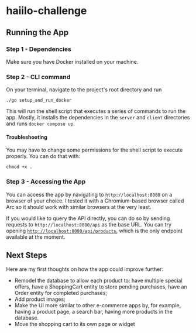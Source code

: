 # haiilo-challenge

## Running the App

### Step 1 - Dependencies

Make sure you have Docker installed on your machine.

### Step 2 - CLI command

On your terminal, navigate to the project's root directory and run

    ./go setup_and_run_docker

This will run the shell script that executes a series of commands to run the app. Mostly, it installs the dependencies in the `server` and `client` directories and runs `docker compose up`.

#### Troubleshooting

You may have to change some permissions for the shell script to execute properly. You can do that with:

    chmod +x .

### Step 3 - Accessing the App

You can access the app by navigating to `http://localhost:8080` on a browser of your choice. I tested it with a Chromium-based browser called Arc so it should work with similar browsers at the very least.

If you would like to query the API directly, you can do so by sending requests to `http://localhost:8080/api` as the base URL. You can try opening [`http://localhost:8080/api/products`](`http://localhost:8080/api/products`), which is the only endpoint available at the moment.

## Next Steps

Here are my first thoughts on how the app could improve further:

- Remodel the database to allow each product to: have multiple special offers, have a ShoppingCart entity to store pending purchases, have an Order entity for completed purchases;
- Add product images;
- Make the UI more similar to other e-commerce apps by, for example, having a product page, a search bar, having more products in the database.
- Move the shopping cart to its own page or widget